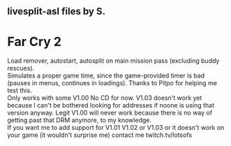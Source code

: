 ## livesplit-asl files by S.

# Far Cry 2  
Load remover, autostart, autosplit on main mission pass (excluding buddy rescues).  
Simulates a proper game time, since the game-provided timer is bad (pauses in menus, continues in loadings). Thanks to Pitpo for helping me test this.   
Only works with some V1.00 No CD for now. V1.03 doesn't work yet because I can't be bothered looking for addresses if noone is using that version anyway. Legit V1.00 will never work because there is no way of getting past that DRM anymore, to my knowledge.   
If you want me to add support for V1.01 V1.02 or V1.03 or it doesn't work on your game (it wouldn't surprise me) contact me twitch.tv/lotsofs 
